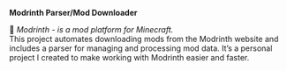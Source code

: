 __Modrinth Parser/Mod Downloader__

🌱 _Modrinth - is a mod platform for Minecraft._  
This project automates downloading mods from the Modrinth website and includes a parser for managing and processing mod data.
It’s a personal project I created to make working with Modrinth easier and faster.


